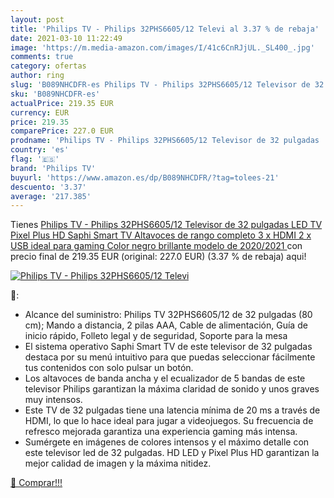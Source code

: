 ```yaml
---
layout: post
title: 'Philips TV - Philips 32PHS6605/12 Televi al 3.37 % de rebaja'
date: 2021-03-10 11:22:49
image: 'https://m.media-amazon.com/images/I/41c6CnRJjUL._SL400_.jpg'
comments: true
category: ofertas
author: ring
slug: 'B089NHCDFR-es Philips TV - Philips 32PHS6605/12 Televisor de 32 pulgadas...'
sku: 'B089NHCDFR-es'
actualPrice: 219.35 EUR
currency: EUR
price: 219.35
comparePrice: 227.0 EUR
prodname: 'Philips TV - Philips 32PHS6605/12 Televisor de 32 pulgadas  LED TV  Pixel Plus HD  Saphi Smart TV  Altavoces de rango completo  3 x HDMI  2 x USB  ideal para gaming   Color negro brillante  modelo de 2020/2021 '
country: 'es'
flag: '🇪🇸'
brand: 'Philips TV'
buyurl: 'https://www.amazon.es/dp/B089NHCDFR/?tag=tolees-21'
descuento: '3.37'
average: '217.385'
---
```


Tienes [Philips TV - Philips 32PHS6605/12 Televisor de 32 pulgadas  LED TV  Pixel Plus HD  Saphi Smart TV  Altavoces de rango completo  3 x HDMI  2 x USB  ideal para gaming   Color negro brillante  modelo de 2020/2021 ](https://www.amazon.es/dp/B089NHCDFR/?tag=tolees-21) con precio final de  219.35 EUR (original: 227.0 EUR) (3.37 %  de rebaja) aqui!

[![Philips TV - Philips 32PHS6605/12 Televi](https://m.media-amazon.com/images/I/41c6CnRJjUL._SL400_.jpg)](https://www.amazon.es/dp/B089NHCDFR/?tag=tolees-21)

🔎:

- Alcance del suministro: Philips TV 32PHS6605/12 de 32 pulgadas (80 cm); Mando a distancia, 2 pilas AAA, Cable de alimentación, Guía de inicio rápido, Folleto legal y de seguridad, Soporte para la mesa
- El sistema operativo Saphi Smart TV de este televisor de 32 pulgadas destaca por su menú intuitivo para que puedas seleccionar fácilmente tus contenidos con solo pulsar un botón.
- Los altavoces de banda ancha y el ecualizador de 5 bandas de este televisor Philips garantizan la máxima claridad de sonido y unos graves muy intensos.
- Este TV de 32 pulgadas tiene una latencia mínima de 20 ms a través de HDMI, lo que lo hace ideal para jugar a videojuegos. Su frecuencia de refresco mejorada garantiza una experiencia gaming más intensa.
- Sumérgete en imágenes de colores intensos y el máximo detalle con este televisor led de 32 pulgadas. HD LED y Pixel Plus HD garantizan la mejor calidad de imagen y la máxima nitidez.

[🛒 Comprar!!!](https://www.amazon.es/dp/B089NHCDFR/?tag=tolees-21)
